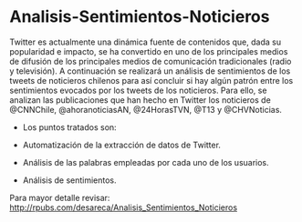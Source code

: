 # Analisis-Sentimientos-Noticieros

Twitter es actualmente una dinámica fuente de contenidos que, dada su popularidad e impacto, se ha convertido en uno de los principales medios de difusión de los principales medios de comunicación tradicionales (radio y televisión). A continuación se realizará un análisis de sentimientos de los tweets de noticieros chilenos para así concluir si hay algún patrón entre los sentimientos evocados por los tweets de los noticieros. Para ello, se analizan las publicaciones que han hecho en Twitter los noticieros de @CNNChile, @ahoranoticiasAN, @24HorasTVN, @T13 y @CHVNoticias.

- Los puntos tratados son:

- Automatización de la extracción de datos de Twitter.

- Análisis de las palabras empleadas por cada uno de los usuarios.

- Análisis de sentimientos.

Para mayor detalle revisar: http://rpubs.com/desareca/Analisis_Sentimientos_Noticieros
